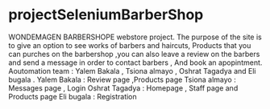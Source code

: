 # projectSeleniumBarberShop
WONDEMAGEN BARBERSHOPE webstore project.
The purpose of the site is to give an option to see works of barbers and haircuts,
Products that you can purches on the barbershop ,you can also leave a review on the barbers and send a message in order to contact barbers ,
And book an apopintment.
Aoutomation team : Yalem Bakala , Tsiona almayo , Oshrat Tagadya and Eli bugala .
Yalem Bakala : Review page ,Products page
Tsiona almayo : Messages page , Login
Oshrat Tagadya : Homepage , Staff page and Products page
Eli bugala : Registration
